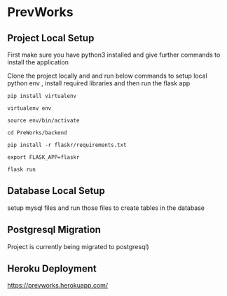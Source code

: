 # PrevWorks

## Project Local Setup 

First make sure you have python3 installed and give further commands to install the application

Clone the project locally and and run below commands to setup local python env , install required libraries and then run the flask app

```
pip install virtualenv

virtualenv env

source env/bin/activate

cd PreWorks/backend

pip install -r flaskr/requirements.txt

export FLASK_APP=flaskr

flask run
```


## Database Local Setup 

setup mysql files and run those files to create tables in the database


## Postgresql Migration 
Project is currently being migrated to postgresql)

## Heroku Deployment

https://prevworks.herokuapp.com/
